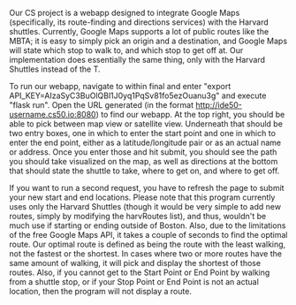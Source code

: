    Our CS project is a webapp designed to integrate Google Maps (specifically, its route-finding
and directions services) with the Harvard shuttles. Currently, Google Maps supports a lot of public
routes like the MBTA; it is easy to simply pick an origin and a destination, and Google Maps will
state which stop to walk to, and which stop to get off at. Our implementation does essentially the
same thing, only with the Harvard Shuttles instead of the T.

   To run our webapp, navigate to within final and enter "export API_KEY=AIzaSyC3BuOlQBl1J0yq1PqSv81fo5ezOuanu3g"
and execute "flask run". Open the URL generated (in the format http://ide50-username.cs50.io:8080) to find our webapp. At the top right, you should
be able to pick between map view or satellite view. Underneath that should be two entry boxes, one
in which to enter the start point and one in which to enter the end point, either as a latitude/longitude
pair or as an actual name or address. Once you enter those and hit submit, you should see the path you
should take visualized on the map, as well as directions at the bottom that should state the shuttle to
take, where to get on, and where to get off.

   If you want to run a second request, you have to refresh the page to submit your new start and end
locations. Please note that this program currently uses only the Harvard Shuttles (though it would be
very simple to add new routes, simply by modifying the harvRoutes list), and thus, wouldn't be much use
if starting or ending outside of Boston. Also, due to the limitations of the free Google Maps API, it
takes a couple of seconds to find the optimal route. Our optimal route is defined as being the route
with the least walking, not the fastest or the shortest. In cases where two or more routes have the
same amount of walking, it will pick and display the shortest of those routes. Also, if you cannot get
to the Start Point or End Point by walking from a shuttle stop, or if your Stop Point or End Point is not
an actual location, then the program will not display a route.
